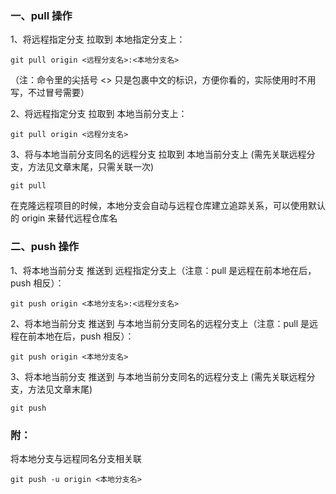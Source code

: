 ### 一、pull 操作

1、将远程指定分支 拉取到 本地指定分支上：

```
git pull origin <远程分支名>:<本地分支名>

```

（注：命令里的尖括号 <> 只是包裹中文的标识，方便你看的，实际使用时不用写，不过冒号需要）

2、将远程指定分支 拉取到 本地当前分支上：

```
git pull origin <远程分支名>

```

3、将与本地当前分支同名的远程分支 拉取到 本地当前分支上 (需先关联远程分支，方法见文章末尾，只需关联一次)

```
git pull

```

在克隆远程项目的时候，本地分支会自动与远程仓库建立追踪关系，可以使用默认的 origin 来替代远程仓库名

### 二、push 操作

1、将本地当前分支 推送到 远程指定分支上（注意：pull 是远程在前本地在后，push 相反）：

```
git push origin <本地分支名>:<远程分支名>

```

2、将本地当前分支 推送到 与本地当前分支同名的远程分支上（注意：pull 是远程在前本地在后，push 相反）：

```
git push origin <本地分支名>

```

3、将本地当前分支 推送到 与本地当前分支同名的远程分支上 (需先关联远程分支，方法见文章末尾)

```
git push

```

### 附：

将本地分支与远程同名分支相关联

```
git push -u origin <本地分支名>

```